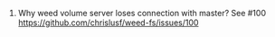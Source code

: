 1. Why weed volume server loses connection with master?
  See #100 https://github.com/chrislusf/weed-fs/issues/100